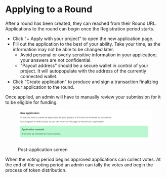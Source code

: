 # Applying to a Round

After a round has been created, they can reached from their Round URL. Applications to the round can begin once the Registration period starts.

* Click "+ Apply with your project" to open the new application page.
* Fill out the application to the best of your ability. Take your time, as the information may not be able to be changed later.
  * Avoid personal or overly sensitive information in your application; your answers are not confidential.
  * "Payout address" should be a secure wallet in control of your project. It will autopopulate with the address of the currently connected wallet.
* Click "Create application" to produce and sign a transaction finalizing your application to the round.

Once applied, an admin will have to manually review your submission for it to be eligible for funding.

<figure><img src=".gitbook/assets/image (3).png" alt=""><figcaption><p>Post-application screen</p></figcaption></figure>

When the voting period begins approved applications can collect votes. At the end of the voting period an admin can tally the votes and begin the process of token distribution.
